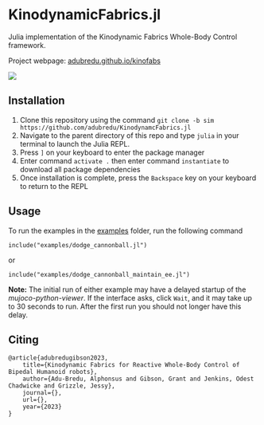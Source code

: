 # KinodynamicFabrics.jl
Julia implementation of the Kinodynamic Fabrics Whole-Body Control framework.

Project webpage: [adubredu.github.io/kinofabs](http://adubredu.github.io/kinofabs)


![](media/trailer.gif)


## Installation
1. Clone this repository using the command `git clone -b sim https://github.com/adubredu/KinodynamcFabrics.jl`
2. Navigate to the parent directory of this repo and type  `julia` in your terminal to launch the Julia REPL.
3. Press `]` on your keyboard to enter the package manager 
4. Enter command `activate .` then enter command `instantiate` to download all package dependencies
5. Once installation is complete, press the `Backspace` key on your keyboard to return to the REPL

## Usage
To run the examples in the [examples](examples) folder, run the following command
```
include("examples/dodge_cannonball.jl")
```

or

```
include("examples/dodge_cannonball_maintain_ee.jl")
```
**Note:** The initial run of either example may have a delayed startup of the *mujoco-python-viewer*. If the interface asks, click `Wait`, and it may take up to 30 seconds to run. After the first run you should not longer have this delay. 

## Citing
```
@article{adubredugibson2023,
    title={Kinodynamic Fabrics for Reactive Whole-Body Control of Bipedal Humanoid robots},
    author={Adu-Bredu, Alphonsus and Gibson, Grant and Jenkins, Odest Chadwicke and Grizzle, Jessy},
    journal={},
    url={},
    year={2023}
}
```
